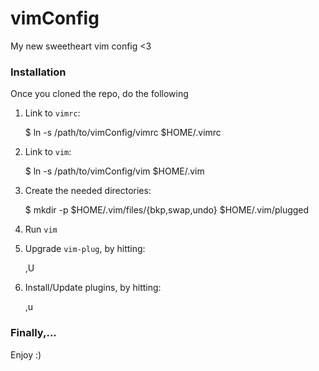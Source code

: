 # vimConfig
My new sweetheart vim config &lt;3


### Installation
Once you cloned the repo, do the following

1. Link to `vimrc`:

    $ ln -s /path/to/vimConfig/vimrc $HOME/.vimrc


2. Link to `vim`:

    $ ln -s /path/to/vimConfig/vim $HOME/.vim

3. Create the needed directories:

    $ mkdir -p $HOME/.vim/files/{bkp,swap,undo} $HOME/.vim/plugged

4. Run `vim`

5. Upgrade `vim-plug`, by hitting:

    ,U

6. Install/Update plugins, by hitting:

    ,u


### Finally,...
Enjoy :)
